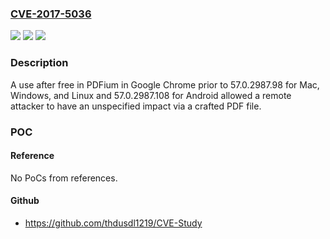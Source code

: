 ### [CVE-2017-5036](https://cve.mitre.org/cgi-bin/cvename.cgi?name=CVE-2017-5036)
![](https://img.shields.io/static/v1?label=Product&message=Google%20Chrome%20prior%20to%2057.0.2987.98%20for%20Mac%2C%20Windows%20and%20Linux%2C%20and%2057.0.2987.108%20for%20Android&color=blue)
![](https://img.shields.io/static/v1?label=Version&message=n%2Fa&color=blue)
![](https://img.shields.io/static/v1?label=Vulnerability&message=use%20after%20free&color=brighgreen)

### Description

A use after free in PDFium in Google Chrome prior to 57.0.2987.98 for Mac, Windows, and Linux and 57.0.2987.108 for Android allowed a remote attacker to have an unspecified impact via a crafted PDF file.

### POC

#### Reference
No PoCs from references.

#### Github
- https://github.com/thdusdl1219/CVE-Study

